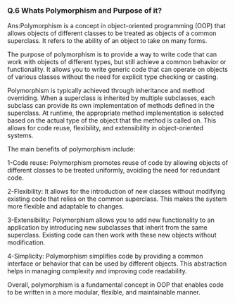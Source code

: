 ### Q.6 Whats Polymorphism and Purpose of it?
Ans:Polymorphism is a concept in object-oriented programming (OOP) that allows objects of different classes to be treated as objects of a common superclass. It refers to the ability of an object to take on many forms.

The purpose of polymorphism is to provide a way to write code that can work with objects of different types, but still achieve a common behavior or functionality. It allows you to write generic code that can operate on objects of various classes without the need for explicit type checking or casting.

Polymorphism is typically achieved through inheritance and method overriding. When a superclass is inherited by multiple subclasses, each subclass can provide its own implementation of methods defined in the superclass. At runtime, the appropriate method implementation is selected based on the actual type of the object that the method is called on. This allows for code reuse, flexibility, and extensibility in object-oriented systems.

The main benefits of polymorphism include:

1-Code reuse: Polymorphism promotes reuse of code by allowing objects of different classes to be treated uniformly, avoiding the need for redundant code.

2-Flexibility: It allows for the introduction of new classes without modifying existing code that relies on the common superclass. This makes the system more flexible and adaptable to changes.

3-Extensibility: Polymorphism allows you to add new functionality to an application by introducing new subclasses that inherit from the same superclass. Existing code can then work with these new objects without modification.

4-Simplicity: Polymorphism simplifies code by providing a common interface or behavior that can be used by different objects. This abstraction helps in managing complexity and improving code readability.

Overall, polymorphism is a fundamental concept in OOP that enables code to be written in a more modular, flexible, and maintainable manner.




